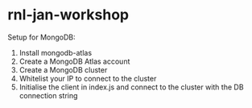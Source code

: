 # rnl-jan-workshop

Setup for MongoDB:
1. Install mongodb-atlas
2. Create a MongoDB Atlas account
3. Create a MongoDB cluster
4. Whitelist your IP to connect to the cluster
5. Initialise the client in index.js and connect to the cluster with the DB connection string